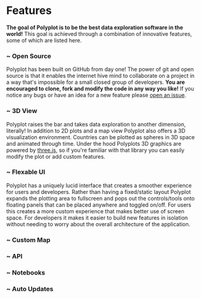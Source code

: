 # Features

**The goal of Polyplot is to be the best data exploration software in the world!** This goal is achieved through a combination of innovative features, some of which are listed here.

### ~ Open Source

Polyplot has been built on GitHub from day one! The power of git and open source is that it enables the internet hive mind to collaborate on a project in a way that's impossible for a small closed group of developers. **You are encouraged to clone, fork and modify the code in any way you like!** If you notice any bugs or have an idea for a new feature please [open an issue](https://github.com/jgphilpott/polyplot/issues).

### ~ 3D View

Polyplot raises the bar and takes data exploration to another dimension, literally! In addition to 2D plots and a map view Polyplot also offers a 3D visualization environment. Countries can be plotted as spheres in 3D space and animated through time. Under the hood Polyplots 3D graphics are powered by [three.js](https://github.com/mrdoob/three.js), so if you're familiar with that library you can easily modify the plot or add custom features.

### ~ Flexable UI

Polyplot has a uniquely lucid interface that creates a smoother experience for users and developers. Rather than having a fixed/static layout Polyplot expands the plotting area to fullscreen and pops out the controls/tools onto floating panels that can be placed anywhere and toggled on/off. For users this creates a more custom experience that makes better use of screen space. For developers it makes it easier to build new features in isolation without needing to worry about the overall architecture of the application.

### ~ Custom Map
### ~ API
### ~ Notebooks
### ~ Auto Updates
